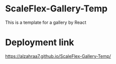 # ScaleFlex-Gallery-Temp
This is a template for a gallery by React

# Deployment link
https://alzahraa7.github.io/ScaleFlex-Gallery-Temp/
